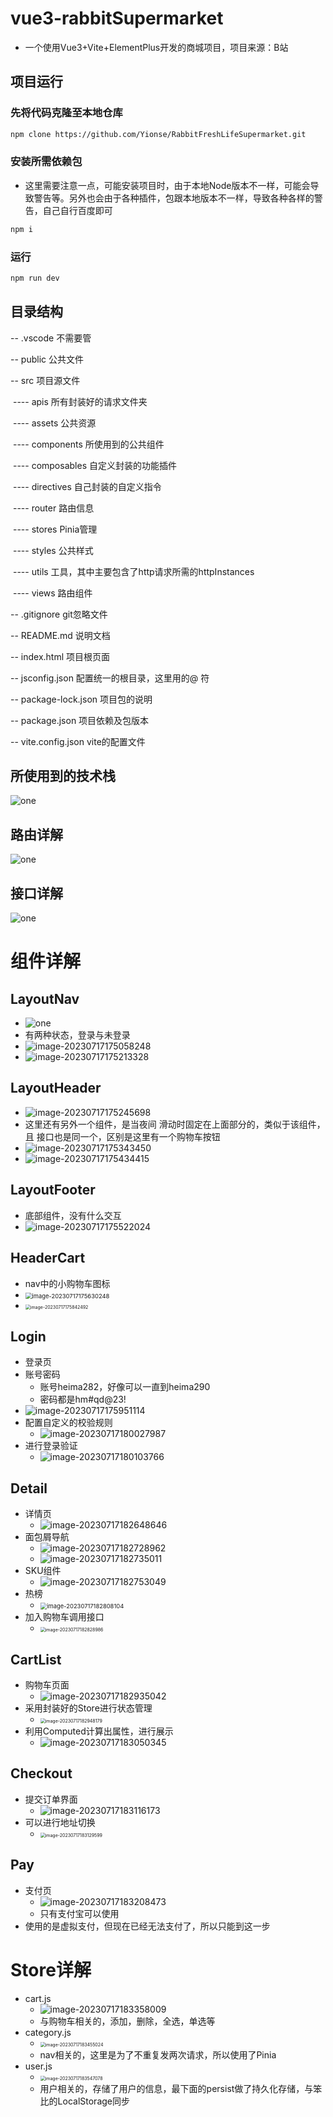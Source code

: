 # vue3-rabbitSupermarket

- 一个使用Vue3+Vite+ElementPlus开发的商城项目，项目来源：B站

## 项目运行

### 先将代码克隆至本地仓库

```sh
npm clone https://github.com/Yionse/RabbitFreshLifeSupermarket.git
```

### 安装所需依赖包

- 这里需要注意一点，可能安装项目时，由于本地Node版本不一样，可能会导致警告等。另外也会由于各种插件，包跟本地版本不一样，导致各种各样的警告，自己自行百度即可

```sh
npm i
```

### 运行

```sh
npm run dev
```

## 目录结构

--	.vscode	不需要管

--	public		公共文件

--	src			  项目源文件

​	----	apis		所有封装好的请求文件夹

​	----	assets		公共资源

​	----	components		所使用到的公共组件

​	----	composables		自定义封装的功能插件

​	----	directives		自己封装的自定义指令

​	----	router		路由信息

​	----	stores		Pinia管理

​	----	styles		公共样式

​	----	utils		工具，其中主要包含了http请求所需的httpInstances

​	----	views		路由组件

--	.gitignore	git忽略文件

--	README.md	说明文档

--	index.html	项目根页面

--	jsconfig.json	配置统一的根目录，这里用的@ 符

--	package-lock.json	项目包的说明

--	package.json	项目依赖及包版本

--	vite.config.json	vite的配置文件

## 所使用到的技术栈

![one](..\ProjectDescriptionPicture\RabbitFreshLifeSupermarket\one.png)

## 路由详解

![one](..\ProjectDescriptionPicture\RabbitFreshLifeSupermarket\two.png)

## 接口详解

![one](..\ProjectDescriptionPicture\RabbitFreshLifeSupermarket\three.png)

# 组件详解

## LayoutNav

- ![one](..\ProjectDescriptionPicture\RabbitFreshLifeSupermarket\four.png)
- 有两种状态，登录与未登录
- ![image-20230717175058248](D:\OneDrive\桌面\GitHub\ProjectDescriptionPicture\RabbitFreshLifeSupermarket\image-20230717175058248.png)
- ![image-20230717175213328](D:\OneDrive\桌面\GitHub\ProjectDescriptionPicture\RabbitFreshLifeSupermarket\image-20230717175213328.png)

## LayoutHeader

- ![image-20230717175245698](D:\OneDrive\桌面\GitHub\ProjectDescriptionPicture\RabbitFreshLifeSupermarket\image-20230717175245698.png)
- 这里还有另外一个组件，是当夜间 滑动时固定在上面部分的，类似于该组件，且 接口也是同一个，区别是这里有一个购物车按钮
- ![image-20230717175343450](D:\OneDrive\桌面\GitHub\ProjectDescriptionPicture\RabbitFreshLifeSupermarket\image-20230717175343450.png)
- ![image-20230717175434415](D:\OneDrive\桌面\GitHub\ProjectDescriptionPicture\RabbitFreshLifeSupermarket\image-20230717175434415.png)

## LayoutFooter

- 底部组件，没有什么交互
- ![image-20230717175522024](D:\OneDrive\桌面\GitHub\ProjectDescriptionPicture\RabbitFreshLifeSupermarket\image-20230717175522024.png)

## HeaderCart

- nav中的小购物车图标
- <img src="D:\OneDrive\桌面\GitHub\ProjectDescriptionPicture\RabbitFreshLifeSupermarket\image-20230717175630248.png" alt="image-20230717175630248" style="zoom:67%;" />
- <img src="D:\OneDrive\桌面\GitHub\ProjectDescriptionPicture\RabbitFreshLifeSupermarket\image-20230717175842492.png" alt="image-20230717175842492" style="zoom:50%;" />

## Login

- 登录页
- 账号密码
  - 账号heima282，好像可以一直到heima290
  - 密码都是hm#qd@23!
- ![image-20230717175951114](D:\OneDrive\桌面\GitHub\ProjectDescriptionPicture\RabbitFreshLifeSupermarket\image-20230717175951114.png)
- 配置自定义的校验规则
  - ![image-20230717180027987](D:\OneDrive\桌面\GitHub\ProjectDescriptionPicture\RabbitFreshLifeSupermarket\image-20230717180027987.png)
- 进行登录验证
  - ![image-20230717180103766](D:\OneDrive\桌面\GitHub\ProjectDescriptionPicture\RabbitFreshLifeSupermarket\image-20230717180103766.png)

## Detail

- 详情页
  - ![image-20230717182648646](D:\OneDrive\桌面\GitHub\ProjectDescriptionPicture\RabbitFreshLifeSupermarket\image-20230717182648646.png)
- 面包屑导航
  - ![image-20230717182728962](D:\OneDrive\桌面\GitHub\ProjectDescriptionPicture\RabbitFreshLifeSupermarket\image-20230717182728962.png)
  - ![image-20230717182735011](D:\OneDrive\桌面\GitHub\ProjectDescriptionPicture\RabbitFreshLifeSupermarket\image-20230717182735011.png)
- SKU组件
  - ![image-20230717182753049](D:\OneDrive\桌面\GitHub\ProjectDescriptionPicture\RabbitFreshLifeSupermarket\image-20230717182753049.png)
- 热榜
  - <img src="D:\OneDrive\桌面\GitHub\ProjectDescriptionPicture\RabbitFreshLifeSupermarket\image-20230717182808104.png" alt="image-20230717182808104" style="zoom:67%;" />
- 加入购物车调用接口
  - <img src="D:\OneDrive\桌面\GitHub\ProjectDescriptionPicture\RabbitFreshLifeSupermarket\image-20230717182828986.png" alt="image-20230717182828986" style="zoom:50%;" />

## CartList

- 购物车页面
  - ![image-20230717182935042](D:\OneDrive\桌面\GitHub\ProjectDescriptionPicture\RabbitFreshLifeSupermarket\image-20230717182935042.png)
- 采用封装好的Store进行状态管理
  - <img src="D:\OneDrive\桌面\GitHub\ProjectDescriptionPicture\RabbitFreshLifeSupermarket\image-20230717182948179.png" alt="image-20230717182948179" style="zoom:50%;" />
- 利用Computed计算出属性，进行展示
  - ![image-20230717183050345](D:\OneDrive\桌面\GitHub\ProjectDescriptionPicture\RabbitFreshLifeSupermarket\image-20230717183050345.png)

## Checkout

- 提交订单界面
  - ![image-20230717183116173](D:\OneDrive\桌面\GitHub\ProjectDescriptionPicture\RabbitFreshLifeSupermarket\image-20230717183116173.png)
- 可以进行地址切换
  - <img src="D:\OneDrive\桌面\GitHub\ProjectDescriptionPicture\RabbitFreshLifeSupermarket\image-20230717183129599.png" alt="image-20230717183129599" style="zoom: 50%;" />

## Pay

- 支付页
  - ![image-20230717183208473](D:\OneDrive\桌面\GitHub\ProjectDescriptionPicture\RabbitFreshLifeSupermarket\image-20230717183208473.png)
  - 只有支付宝可以使用
- 使用的是虚拟支付，但现在已经无法支付了，所以只能到这一步

# Store详解

- cart.js
  - ![image-20230717183358009](D:\OneDrive\桌面\GitHub\ProjectDescriptionPicture\RabbitFreshLifeSupermarket\image-20230717183358009.png)
  - 与购物车相关的，添加，删除，全选，单选等
- category.js
  - <img src="D:\OneDrive\桌面\GitHub\ProjectDescriptionPicture\RabbitFreshLifeSupermarket\image-20230717183455024.png" alt="image-20230717183455024" style="zoom:50%;" />
  - nav相关的，这里是为了不重复发两次请求，所以使用了Pinia
- user.js
  - <img src="D:\OneDrive\桌面\GitHub\ProjectDescriptionPicture\RabbitFreshLifeSupermarket\image-20230717183547078.png" alt="image-20230717183547078" style="zoom:50%;" />
  - 用户相关的，存储了用户的信息，最下面的persist做了持久化存储，与笨比的LocalStorage同步

